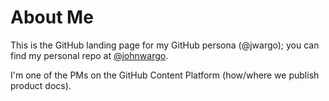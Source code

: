 # About Me

This is the GitHub landing page for my GitHub persona (@jwargo); you can find my personal repo at [@johnwargo](https://github.com/johnwargo).

I'm one of the PMs on the GitHub Content Platform (how/where we publish product docs).